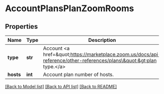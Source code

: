 # AccountPlansPlanZoomRooms

## Properties
Name | Type | Description | Notes
------------ | ------------- | ------------- | -------------
**type** | **str** | Account &lt;a href&#x3D;\&quot;https://marketplace.zoom.us/docs/api-reference/other-references/plans\&quot;&gt;plan type.&lt;/a&gt; | [optional] 
**hosts** | **int** | Account plan number of hosts. | [optional] 

[[Back to Model list]](../README.md#documentation-for-models) [[Back to API list]](../README.md#documentation-for-api-endpoints) [[Back to README]](../README.md)

